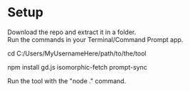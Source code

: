 # Setup
Download the repo and extract it in a folder.  
Run the commands in your Terminal/Command Prompt app.
    
cd C:/Users/MyUsernameHere/path/to/the/tool  
  
npm install gd.js isomorphic-fetch prompt-sync  
  
Run the tool with the "node ." command.
